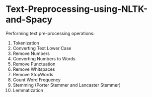 # Text-Preprocessing-using-NLTK-and-Spacy
Performing text pre-processing operations:
1. Tokenization
2. Converting Text Lower Case
3. Remove Numbers
4. Converting Numbers to Words
5. Remove Punctuation 
6. Remove Whitspaces
7. Remove StopWords
8. Count Word Frequency
9. Stemming (Porter Stemmer and Lancaster Stemmer)
10. Lemmatization
